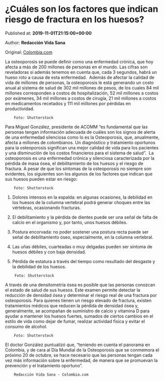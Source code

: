 
# ¿Cuáles son los factores que indican riesgo de fractura en los huesos?

Published at: **2019-11-01T21:15:00+00:00**

Author: **Redacción Vida Sana**

Original: [Colombia.com](https://www.colombia.com/vida-sana/salud/factores-que-indican-riesgo-de-fracturas-en-los-huesos-246273)

La osteoporosis se puede definir como una enfermedad crónica, que hoy afecta a más de 200 millones de personas en el mundo. Las cifras son reveladoras si además tenemos en cuenta que, cada 3 segundos, habrá un hueso roto a causa de esta enfermedad. 
Además de afectar la calidad de vida de millones de personas, la osteoporosis le está generando un costo anual al sistema de salud de 302 mil millones de pesos, de los cuales 84 mil millones corresponden a costos de hospitalización, 52 mil millones a costos por exámenes, 34 mil millones a costos de cirugía, 21 mil millones a costos en medicamentos recetados y 111 mil millones por pérdidas en productividad.

        Foto: Shutterstock
      
Para Miguel González, presidente de ACOMM “es fundamental que las personas tengan información adecuada de cuáles son los signos de alerta de una enfermedad silenciosa como lo es la Osteoporosis, que, anualmente, afecta a millones de colombianos. Un diagnóstico y tratamiento oportunos para la osteoporosis significan una mejor calidad de vida para los pacientes y una disminución de los costos financieros para el sistema de salud”. 
La osteoporosis es una enfermedad crónica y silenciosa caracterizada por la pérdida de masa ósea, el debilitamiento de los huesos y el riesgo de fractura.
A pesar de que los síntomas de la osteoporosis no siempre son evidentes, los siguientes son los algunos de los factores que indican que sus huesos pueden estar en riesgo:

        Foto: Shutterstock
      
1. Dolores intensos en la espalda: en algunas ocasiones, la debilidad en los huesos de la columna vertebral podrá generar choques entre las vértebras, ocasionando fracturas.
2. El debilitamiento y la pérdida de dientes puede ser una señal de falta de calcio en el organismo y, por tanto, unos huesos débiles.
3. Postura encorvada: no poder sostener una postura recta puede ser señal de debilitamiento óseo, especialmente, en la columna vertebral.
4. Las uñas débiles, cuarteadas o muy delgadas pueden ser síntoma de huesos débiles y con baja densidad.
5. Pérdida de estatura a través del tiempo como resultado del desgaste y la debilidad de los huesos.

        Foto: Shutterstock
      
A través de una densitometría ósea es posible que las personas conozcan el estado de salud de sus huesos. Este examen permite detectar la reducción de densidad ósea y determinar el riesgo real de una fractura por osteoporosis.
Para quienes tienen un riesgo elevado de fractura, existen tratamientos médicos que reducen la pérdida de densidad ósea y, generalmente, se acompañan de suministro de calcio y vitamina D para ayudar a mantener los huesos fuertes, sumados de ciertos cambios en el estilo de vida como dejar de fumar, realizar actividad física y evitar el consumo de alcohol.

        Foto: Shutterstock
      
El doctor González puntualizó que, “teniendo en cuenta el panorama en Colombia, y de cara al Día Mundial de la Osteoporosis que se conmemora el próximo 20 de octubre, se hace necesario que las personas tengan cada vez más información sobre la enfermedad, de manera que se promuevan la prevención y el tratamiento oportuno”.

        Redacción Vida Sana - Colombia.com
      
